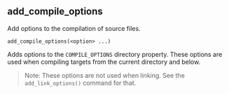 ## add_compile_options

Add options to the compilation of source files.

```
add_compile_options(<option> ...)
```

Adds options to the `COMPILE_OPTIONS` directory property. These options are used when compiling targets from the current directory and below.

> Note: These options are not used when linking. See the `add_link_options()` command for that.
